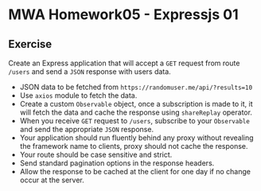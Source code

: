 # MWA Homework05 - Expressjs 01
## Exercise
Create an Express application that will accept a `GET` request from route `/users` and send a `JSON` response with users data.  
  
* JSON data to be fetched from `https://randomuser.me/api/?results=10`
* Use `axios` module to fetch the data.
* Create a custom `Observable` object, once a subscription is made to it, it will fetch the data and cache the response using `shareReplay` operator.
* When you receive `GET` request to `/users`, subscribe to your `Observable` and send the appropriate `JSON` response.
* Your application should run fluently behind any proxy without revealing the framework name to clients, proxy should not cache the response.
* Your route should be case sensitive and strict.
* Send standard pagination options in the response headers.
* Allow the response to be cached at the client for one day if no change occur at the server.
